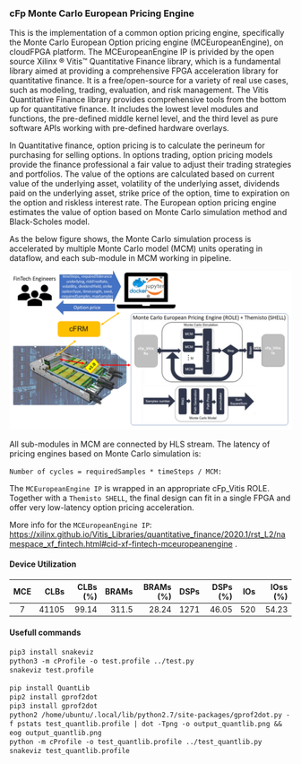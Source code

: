 ### cFp Monte Carlo European Pricing Engine

This is the implementation of a common option pricing engine, specifically the Monte Carlo European Option pricing engine (MCEuropeanEngine), on cloudFPGA platform. 
The MCEuropeanEngine IP is privided by the open source Xilinx ® Vitis™ Quantitative Finance library, which is a fundamental library aimed at providing a comprehensive FPGA acceleration library for quantitative finance. 
It is a free/open-source for a variety of real use cases, such as modeling, trading, evaluation, and risk management.
The Vitis Quantitative Finance library provides comprehensive tools from the bottom up for quantitative finance. 
It includes the lowest level modules and functions, the pre-defined middle kernel level, and the third level as pure software APIs working with pre-defined hardware overlays.

In Quantitative finance, option pricing is to calculate the perineum for purchasing for selling options. 
In options trading, option pricing models provide the finance professional a fair value to adjust their trading strategies and portfolios. 
The value of the options are calculated based on current value of the underlying asset, volatility of the underlying asset, dividends paid on the underlying asset, strike price of the option, time to expiration on the option and riskless interest rate.
The European option pricing engine estimates the value of option based on Monte Carlo simulation method and Black-Scholes model.

As the below figure shows, the Monte Carlo simulation process is accelerated by multiple Monte Carlo model (MCM) units operating in dataflow, and each sub-module in MCM working in pipeline.

![Oveview of Vitis Quantitative Finance MCEuropeanEngine workflow](../../../../doc/cFp_Vitis_mce.png)

All sub-modules in MCM are connected by HLS stream. The latency of pricing engines based on Monte Carlo simulation is:

`Number of cycles = requiredSamples * timeSteps / MCM:`

The `MCEuropeanEngine IP` is wrapped in an appropriate cFp_Vitis ROLE. Together with a `Themisto SHELL`, the final design can fit in a single FPGA and offer very low-latency option pricing acceleration.

More info for the `MCEuropeanEngine IP`: https://xilinx.github.io/Vitis_Libraries/quantitative_finance/2020.1/rst_L2/namespace_xf_fintech.html#cid-xf-fintech-mceuropeanengine .


#### Device Utilization

| MCE    | CLBs     | CLBs (%) | BRAMs | BRAMs (%) | DSPs  | DSPs (%) | IOs | IOss (%) |
|:------:|---------:|---------:|------:|----------:|------:|---------:|----:|---------:|
| 7      | 41105    | 99.14    | 311.5 | 28.24     | 1271  | 46.05    | 520 | 54.23    |


#### Usefull commands

```
pip3 install snakeviz
python3 -m cProfile -o test.profile ../test.py
snakeviz test.profile

pip install QuantLib
pip2 install gprof2dot
pip3 install gprof2dot
python2 /home/ubuntu/.local/lib/python2.7/site-packages/gprof2dot.py -f pstats test_quantlib.profile | dot -Tpng -o output_quantlib.png && eog output_quantlib.png
python -m cProfile -o test_quantlib.profile ../test_quantlib.py
snakeviz test_quantlib.profile
```
